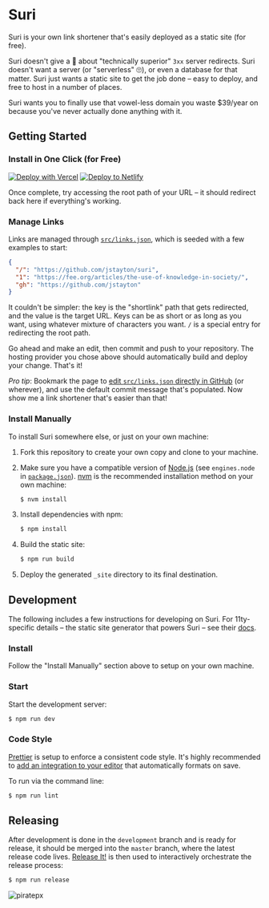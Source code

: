 # Suri

Suri is your own link shortener that's easily deployed as a static site (for
free).

Suri doesn't give a 💩 about "technically superior" `3xx` server redirects. Suri
doesn't want a server (or "serverless" 🙄), or even a database for that matter.
Suri just wants a static site to get the job done – easy to deploy, and free to
host in a number of places.

Suri wants you to finally use that vowel-less domain you waste \$39/year on
because you've never actually done anything with it.

## Getting Started

### Install in One Click (for Free)

[![Deploy with Vercel](https://vercel.com/button)](https://vercel.com/new/git/external?repository-url=https%3A%2F%2Fgithub.com%2Fjstayton%2Fsuri&project-name=suri&repository-name=suri)
[![Deploy to Netlify](https://www.netlify.com/img/deploy/button.svg)](https://app.netlify.com/start/deploy?repository=https%3A%2F%2Fgithub.com%2Fjstayton%2Fsuri)

Once complete, try accessing the root path of your URL – it should redirect back
here if everything's working.

### Manage Links

Links are managed through [`src/links.json`](src/links.json), which is seeded
with a few examples to start:

```json
{
  "/": "https://github.com/jstayton/suri",
  "1": "https://fee.org/articles/the-use-of-knowledge-in-society/",
  "gh": "https://github.com/jstayton"
}
```

It couldn't be simpler: the key is the "shortlink" path that gets redirected,
and the value is the target URL. Keys can be as short or as long as you want,
using whatever mixture of characters you want. `/` is a special entry for
redirecting the root path.

Go ahead and make an edit, then commit and push to your repository. The hosting
provider you chose above should automatically build and deploy your change.
That's it!

_Pro tip_: Bookmark the page to
[edit `src/links.json` directly in GitHub](https://github.com/jstayton/suri/edit/master/src/links.json)
(or wherever), and use the default commit message that's populated. Now show me
a link shortener that's easier than that!

### Install Manually

To install Suri somewhere else, or just on your own machine:

1. Fork this repository to create your own copy and clone to your machine.

1. Make sure you have a compatible version of [Node.js](https://nodejs.org/)
   (see `engines.node` in [`package.json`](package.json)).
   [nvm](https://github.com/nvm-sh/nvm) is the recommended installation method
   on your own machine:

   ```bash
   $ nvm install
   ```

1. Install dependencies with npm:

   ```bash
   $ npm install
   ```

1. Build the static site:

   ```bash
   $ npm run build
   ```

1. Deploy the generated `_site` directory to its final destination.

## Development

The following includes a few instructions for developing on Suri. For
11ty-specific details – the static site generator that powers Suri – see their
[docs](https://www.11ty.dev/docs/).

### Install

Follow the "Install Manually" section above to setup on your own machine.

### Start

Start the development server:

```bash
$ npm run dev
```

### Code Style

[Prettier](https://prettier.com/) is setup to enforce a consistent code style.
It's highly recommended to
[add an integration to your editor](https://prettier.io/docs/en/editors.html)
that automatically formats on save.

To run via the command line:

```bash
$ npm run lint
```

## Releasing

After development is done in the `development` branch and is ready for release,
it should be merged into the `master` branch, where the latest release code
lives. [Release It!](https://github.com/release-it/release-it) is then used to
interactively orchestrate the release process:

```bash
$ npm run release
```

![piratepx](https://app.piratepx.com/ship?p=e91ddd1b-31ad-4c36-b03e-be4a1e9a7678&i=suri)
